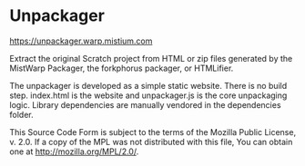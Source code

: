 # Unpackager

https://unpackager.warp.mistium.com

Extract the original Scratch project from HTML or zip files generated by the MistWarp Packager, the forkphorus packager, or HTMLifier.

The unpackager is developed as a simple static website. There is no build step. index.html is the website and unpackager.js is the core unpackaging logic. Library dependencies are manually vendored in the dependencies folder.

This Source Code Form is subject to the terms of the Mozilla Public
License, v. 2.0. If a copy of the MPL was not distributed with this
file, You can obtain one at http://mozilla.org/MPL/2.0/.
